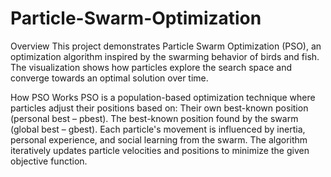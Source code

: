 # Particle-Swarm-Optimization
Overview
This project demonstrates Particle Swarm Optimization (PSO), an optimization algorithm inspired by the swarming behavior of birds and fish. The visualization shows how particles explore the search space and converge towards an optimal solution over time.

How PSO Works
PSO is a population-based optimization technique where particles adjust their positions based on:
Their own best-known position (personal best – pbest).
The best-known position found by the swarm (global best – gbest).
Each particle's movement is influenced by inertia, personal experience, and social learning from the swarm. The algorithm iteratively updates particle velocities and positions to minimize the given objective function.
